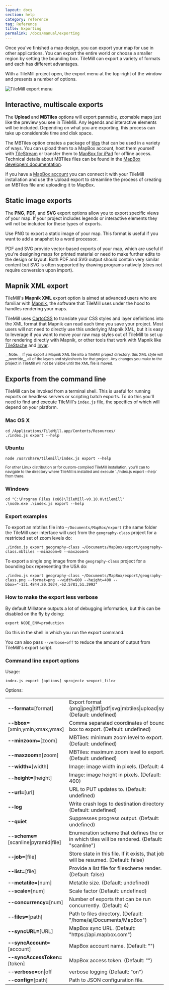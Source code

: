 ```yaml
---
layout: docs
section: help
category: reference
tag: Reference
title: Exporting
permalink: /docs/manual/exporting
---
```

Once you've finished a map design, you can export your map for use in other applications. You can export the entire world or choose a smaller region by setting the bounding box. TileMill can export a variety of formats and each has different advantages.

With a TileMill project open, the export menu at the top-right of the window and presents a number of options.

![TileMill export menu](/assets/tilemill-clima/manual/export.png)

## Interactive, multiscale exports

The __Upload__ and __MBTiles__ options will export pannable, zoomable maps just like the preview you see in TileMill. Any legends and interactive elements will be included. Depending on what you are exporting, this process can take up considerable time and disk space.

The MBTiles option creates a package of [tiles](http://mapbox.com/developers/guide/) that can be used in a variety of ways. You can upload them to a MapBox account, host them yourself with [TileStream](https://github.com/mapbox/tilestream) or transfer them to [MapBox for iPad](http://mapbox.com/ipad/) for offline access. Technical details about MBTiles files can be found in the [MapBox developers documentation](http://mapbox.com/developers/mbtiles/).

If you have a [MapBox account](http://mapbox.com/plans/) you can connect it with your TileMill installation and use the Upload export to streamline the process of creating an MBTiles file and uploading it to MapBox.

<!-- TODO: Export options -->

## Static image exports

The __PNG__, __PDF__, and __SVG__ export options allow you to export specific views of your map. If your project includes legends or interactive elements they will not be included for these types of exports.

Use PNG to export a static image of your map. This format is useful if you want to add a snapshot to a word processor.

PDF and SVG provide vector-based exports of your map, which are useful if you're designing maps for printed material or need to make further edits to the design or layout. Both PDF and SVG output should contain very similar content but SVG is often supported by drawing programs natively (does not require conversion upon import).

<!-- TODO: Export options -->

## Mapnik XML export

TileMill's __Mapnik XML__ export option is aimed at advanced users who are familiar with [Mapnik](http://mapnik.org/), the software that TileMill uses under the hood to handles rendering your maps.

TileMill uses [CartoCSS](https://github.com/mapbox/carto) to translate your CSS styles and layer definitions into the XML format that Mapnik can read each time you save your project. Most users will not need to directly use this underlying Mapnik XML, but it is easy to leverage if you want to move your raw map styles out of TileMill to set up for rendering directly with Mapnik, or other tools that work with Mapnik like [TileStache](http://tilestache.org/) and [Invar](https://github.com/onyxfish/invar/).

<small class='note' markdown='1'>
__Note:__ If you export a Mapnik XML file into a TileMill project directory, this XML style will __override__ all of the layers and stylesheets for that project. Any changes you make to the project in TileMill will not be visible until the XML file is moved.
</small>

## Exports from the command line

TileMill can be invoked from a terminal shell. This is useful for running exports on headless servers or scripting batch exports. To do this you'll need to find and execute TileMill's `index.js` file, the specifics of which will depend on your platform.

### Mac OS X

    cd /Applications/TileMill.app/Contents/Resources/
    ./index.js export --help

### Ubuntu

    node /usr/share/tilemill/index.js export --help

<small class='note' markdown='1'>
For other Linux distribution or for custom-compiled TileMill installation, you'll can to navigate to the directory where TileMill is installed and execute `./index.js export --help` from there.
</small>

### Windows

    cd "C:\Program Files (x86)\TileMill-v0.10.0\tilemill"
    .\node.exe .\index.js export --help

### Export examples

To export an mbtiles file into `~/Documents/MapBox/export` (the same folder the TileMill user interface will use)
from the `geography-class` project for a restricted set of zoom levels do:

    ./index.js export geography-class ~/Documents/MapBox/export/geography-class.mbtiles --minzoom=0 --maxzoom=5

To export a single png image from the `geography-class`	project for a bounding box representing the USA do:

    ./index.js export geography-class ~/Documents/MapBox/export/geography-class.png --format=png --width=600 --height=400 --bbox="-131.4844,20.3034,-62.5781,51.3992"

### How to make the export less verbose

By default Millstone outputs a lot of debugging information, but this can be disabled on the fly by doing:

    export NODE_ENV=production

Do this in the shell in which you run the export command.

You can also pass `--verbose=off` to reduce the amount of output from TileMill's export script.

### Command line export options

Usage:

    index.js export [options] <project> <export_file>

Options:

<table style='table-layout:auto'>
<tr><td><strong>--format=</strong>[format]                 </td><td>Export format (png|jpeg|tiff|pdf|svg|mbtiles|upload|sync). (Default: undefined)</td></tr>
<tr><td><strong>--bbox=</strong>[xmin,ymin,xmax,ymax]      </td><td>Comma separated coordinates of bounding box to export. (Default: undefined)</td></tr>
<tr><td><strong>--minzoom=</strong>[zoom]                  </td><td>MBTiles: minimum zoom level to export. (Default: undefined)</td></tr>
<tr><td><strong>--maxzoom=</strong>[zoom]                  </td><td>MBTiles: maximum zoom level to export. (Default: undefined)</td></tr>
<tr><td><strong>--width=</strong>[width]                   </td><td>Image: image width in pixels. (Default: 400)</td></tr>
<tr><td><strong>--height=</strong>[height]                 </td><td>Image: image height in pixels. (Default: 400)</td></tr>
<tr><td><strong>--url=</strong>[url]                       </td><td>URL to PUT updates to. (Default: undefined)</td></tr>
<tr><td><strong>--log</strong>                             </td><td>Write crash logs to destination directory. (Default: undefined)</td></tr>
<tr><td><strong>--quiet</strong>                           </td><td>Suppresses progress output. (Default: undefined)</td></tr>
<tr><td><strong>--scheme=</strong>[scanline|pyramid|file]  </td><td>Enumeration scheme that defines the order in which tiles will be rendered. (Default: "scanline")</td></tr>
<tr><td><strong>--job=</strong>[file]                      </td><td>Store state in this file. If it exists, that job will be resumed. (Default: false)</td></tr>
<tr><td><strong>--list=</strong>[file]                     </td><td>Provide a list file for filescheme render. (Default: false)</td></tr>
<tr><td><strong>--metatile=</strong>[num]                  </td><td>Metatile size. (Default: undefined)</td></tr>
<tr><td><strong>--scale=</strong>[num]                     </td><td>Scale factor (Default: undefined)</td></tr>
<tr><td><strong>--concurrency=</strong>[num]               </td><td>Number of exports that can be run concurrently. (Default: 4)</td></tr>
<tr><td><strong>--files=</strong>[path]                    </td><td>Path to files directory. (Default: "/home/aj/Documents/MapBox")</td></tr>
<tr><td><strong>--syncURL=</strong>[URL]                   </td><td>MapBox sync URL. (Default: "https://api.mapbox.com")</td></tr>
<tr><td><strong>--syncAccount=</strong>[account]           </td><td>MapBox account name. (Default: "")</td></tr>
<tr><td><strong>--syncAccessToken=</strong>[token]         </td><td>MapBox access token. (Default: "")</td></tr>
<tr><td><strong>--verbose=</strong>on|off                  </td><td>verbose logging (Default: "on")</td></tr>
<tr><td><strong>--config=</strong>[path]                   </td><td>Path to JSON configuration file.</td></tr>
</table>

